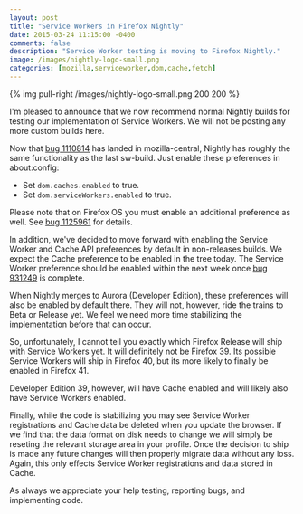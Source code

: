 ```yaml
---
layout: post
title: "Service Workers in Firefox Nightly"
date: 2015-03-24 11:15:00 -0400
comments: false
description: "Service Worker testing is moving to Firefox Nightly."
image: /images/nightly-logo-small.png
categories: [mozilla,serviceworker,dom,cache,fetch]
---
```


{% img pull-right /images/nightly-logo-small.png 200 200 %}

I'm pleased to announce that we now recommend normal Nightly builds for testing
our implementation of Service Workers.  We will not be posting any more custom
builds here.

<!-- more -->

Now that [bug 1110814][] has landed in mozilla-central, Nightly has roughly the
same functionality as the last sw-build.  Just enable these preferences in
about:config:

* Set `dom.caches.enabled` to true.
* Set `dom.serviceWorkers.enabled` to true.

Please note that on Firefox OS you must enable an additional preference as well.
See [bug 1125961][] for details.

In addition, we've decided to move forward with enabling the Service Worker and
Cache API preferences by default in non-releases builds.  We expect the Cache
preference to be enabled in the tree today.  The Service Worker preference should
be enabled within the next week once [bug 931249][] is complete.

When Nightly merges to Aurora (Developer Edition), these preferences will also be
enabled by default there.  They will not, however, ride the trains to Beta or
Release yet.  We feel we need more time stabilizing the implementation before that
can occur.

So, unfortunately, I cannot tell you exactly which Firefox Release will ship with
Service Workers yet.  It will definitely not be Firefox 39.  Its possible Service
Workers will ship in Firefox 40, but its more likely to finally be enabled in
Firefox 41.

Developer Edition 39, however, will have Cache enabled and will likely also have
Service Workers enabled.

Finally, while the code is stabilizing you may see Service Worker registrations
and Cache data be deleted when you update the browser.  If we find that the data
format on disk needs to change we will simply be reseting the relevant storage
area in your profile.  Once the decision to ship is made any future changes will
then properly migrate data without any loss.  Again, this only effects Service
Worker registrations and data stored in Cache.

As always we appreciate your help testing, reporting bugs, and implementing code.

[bug 1110814]: https://bugzilla.mozilla.org/show_bug.cgi?id=1110814
[bug 1125961]: https://bugzilla.mozilla.org/show_bug.cgi?id=1125961#c35
[bug 931249]: https://bugzilla.mozilla.org/show_bug.cgi?id=931249
